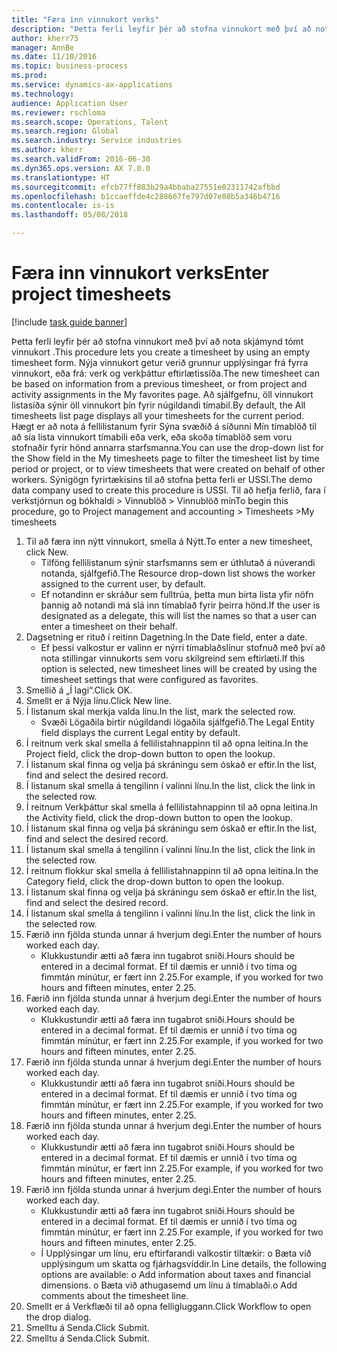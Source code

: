 ```yaml
--- 
title: "Færa inn vinnukort verks"
description: "Þetta ferli leyfir þér að stofna vinnukort með því að nota skjámynd tómt vinnukort ."
author: kherr75
manager: AnnBe
ms.date: 11/10/2016
ms.topic: business-process
ms.prod: 
ms.service: dynamics-ax-applications
ms.technology: 
audience: Application User
ms.reviewer: rschloma
ms.search.scope: Operations, Talent
ms.search.region: Global
ms.search.industry: Service industries
ms.author: kherr
ms.search.validFrom: 2016-06-30
ms.dyn365.ops.version: AX 7.0.0
ms.translationtype: HT
ms.sourcegitcommit: efcb77ff883b29a4bbaba27551e02311742afbbd
ms.openlocfilehash: b1ccaeffde4c288667fe797d07e08b5a346b4716
ms.contentlocale: is-is
ms.lasthandoff: 05/08/2018

---
```

# <a name="enter-project-timesheets"></a><span data-ttu-id="eebb2-103">Færa inn vinnukort verks</span><span class="sxs-lookup"><span data-stu-id="eebb2-103">Enter project timesheets</span></span>

[!include [task guide banner](../../includes/task-guide-banner.md)]

<span data-ttu-id="eebb2-104">Þetta ferli leyfir þér að stofna vinnukort með því að nota skjámynd tómt vinnukort .</span><span class="sxs-lookup"><span data-stu-id="eebb2-104">This procedure lets you create a timesheet by using an empty timesheet form.</span></span> <span data-ttu-id="eebb2-105">Nýja vinnukort getur verið grunnur upplýsingar frá fyrra vinnukort, eða frá: verk og verkþáttur eftirlætissíða.</span><span class="sxs-lookup"><span data-stu-id="eebb2-105">The new timesheet can be based on information from a previous timesheet, or from project and activity assignments in the My favorites page.</span></span> <span data-ttu-id="eebb2-106">Að sjálfgefnu, öll vinnukort listasíða sýnir öll vinnukort þín fyrir núgildandi tímabil.</span><span class="sxs-lookup"><span data-stu-id="eebb2-106">By default, the All timesheets list page displays all your timesheets for the current period.</span></span> <span data-ttu-id="eebb2-107">Hægt er að nota á fellilistanum fyrir Sýna svæðið á síðunni Mín tímablöð til að sía lista vinnukort tímabili eða verk, eða skoða tímablöð sem voru stofnaðir fyrir hönd annarra starfsmanna.</span><span class="sxs-lookup"><span data-stu-id="eebb2-107">You can use the drop-down list for the Show field in the My timesheets page to filter the timesheet list by time period or project, or to view timesheets that were created on behalf of other workers.</span></span> <span data-ttu-id="eebb2-108">Sýnigögn fyrirtækisins til að stofna þetta ferli er USSI.</span><span class="sxs-lookup"><span data-stu-id="eebb2-108">The demo data company used to create this procedure is USSI.</span></span> <span data-ttu-id="eebb2-109">Til að hefja ferlið, fara í verkstjórnun og bókhaldi > Vinnublöð > Vinnublöð mín</span><span class="sxs-lookup"><span data-stu-id="eebb2-109">To begin this procedure, go to Project management and accounting > Timesheets >My timesheets</span></span>

1. <span data-ttu-id="eebb2-110">Til að færa inn nýtt vinnukort, smella á Nýtt.</span><span class="sxs-lookup"><span data-stu-id="eebb2-110">To enter a new timesheet, click New.</span></span>
    * <span data-ttu-id="eebb2-111">Tilföng fellilistanum sýnir starfsmanns sem er úthlutað á núverandi notanda, sjálfgefið.</span><span class="sxs-lookup"><span data-stu-id="eebb2-111">The Resource drop-down list shows the worker assigned to the current user, by default.</span></span>  
    * <span data-ttu-id="eebb2-112">Ef notandinn er skráður sem fulltrúa, þetta mun birta lista yfir nöfn þannig að notandi má slá inn tímablað fyrir þeirra hönd.</span><span class="sxs-lookup"><span data-stu-id="eebb2-112">If the user is designated as a delegate, this will list the names so that a user can enter a timesheet on their behalf.</span></span>  
2. <span data-ttu-id="eebb2-113">Dagsetning er rituð í reitinn Dagetning.</span><span class="sxs-lookup"><span data-stu-id="eebb2-113">In the Date field, enter a date.</span></span>
    * <span data-ttu-id="eebb2-114">Ef þessi valkostur er valinn er nýrri tímablaðslínur stofnuð með því að nota stillingar vinnukorts sem voru skilgreind sem eftirlæti.</span><span class="sxs-lookup"><span data-stu-id="eebb2-114">If this option is selected, new timesheet lines will be created by using the timesheet settings that were configured as favorites.</span></span>  
3. <span data-ttu-id="eebb2-115">Smellið á „Í lagi“.</span><span class="sxs-lookup"><span data-stu-id="eebb2-115">Click OK.</span></span>
4. <span data-ttu-id="eebb2-116">Smellt er á Nýja línu.</span><span class="sxs-lookup"><span data-stu-id="eebb2-116">Click New line.</span></span>
5. <span data-ttu-id="eebb2-117">Í listanum skal merkja valda línu.</span><span class="sxs-lookup"><span data-stu-id="eebb2-117">In the list, mark the selected row.</span></span>
    * <span data-ttu-id="eebb2-118">Svæði Lögaðila birtir núgildandi lögaðila sjálfgefið.</span><span class="sxs-lookup"><span data-stu-id="eebb2-118">The Legal Entity field displays the current Legal entity by default.</span></span>   
6. <span data-ttu-id="eebb2-119">Í reitnum verk skal smella á fellilistahnappinn til að opna leitina.</span><span class="sxs-lookup"><span data-stu-id="eebb2-119">In the Project field, click the drop-down button to open the lookup.</span></span>
7. <span data-ttu-id="eebb2-120">Í listanum skal finna og velja þá skráningu sem óskað er eftir.</span><span class="sxs-lookup"><span data-stu-id="eebb2-120">In the list, find and select the desired record.</span></span>
8. <span data-ttu-id="eebb2-121">Í listanum skal smella á tengilinn í valinni línu.</span><span class="sxs-lookup"><span data-stu-id="eebb2-121">In the list, click the link in the selected row.</span></span>
9. <span data-ttu-id="eebb2-122">Í reitnum Verkþáttur skal smella á fellilistahnappinn til að opna leitina.</span><span class="sxs-lookup"><span data-stu-id="eebb2-122">In the Activity field, click the drop-down button to open the lookup.</span></span>
10. <span data-ttu-id="eebb2-123">Í listanum skal finna og velja þá skráningu sem óskað er eftir.</span><span class="sxs-lookup"><span data-stu-id="eebb2-123">In the list, find and select the desired record.</span></span>
11. <span data-ttu-id="eebb2-124">Í listanum skal smella á tengilinn í valinni línu.</span><span class="sxs-lookup"><span data-stu-id="eebb2-124">In the list, click the link in the selected row.</span></span>
12. <span data-ttu-id="eebb2-125">Í reitnum flokkur skal smella á fellilistahnappinn til að opna leitina.</span><span class="sxs-lookup"><span data-stu-id="eebb2-125">In the Category field, click the drop-down button to open the lookup.</span></span>
13. <span data-ttu-id="eebb2-126">Í listanum skal finna og velja þá skráningu sem óskað er eftir.</span><span class="sxs-lookup"><span data-stu-id="eebb2-126">In the list, find and select the desired record.</span></span>
14. <span data-ttu-id="eebb2-127">Í listanum skal smella á tengilinn í valinni línu.</span><span class="sxs-lookup"><span data-stu-id="eebb2-127">In the list, click the link in the selected row.</span></span>
15. <span data-ttu-id="eebb2-128">Færið inn fjölda stunda unnar á hverjum degi.</span><span class="sxs-lookup"><span data-stu-id="eebb2-128">Enter the number of hours worked each day.</span></span>
    * <span data-ttu-id="eebb2-129">Klukkustundir ætti að færa inn tugabrot sniði.</span><span class="sxs-lookup"><span data-stu-id="eebb2-129">Hours should be entered in a decimal format.</span></span>  <span data-ttu-id="eebb2-130">Ef til dæmis er unnið í tvo tíma og fimmtán mínútur, er fært inn 2.25.</span><span class="sxs-lookup"><span data-stu-id="eebb2-130">For example, if you worked for two hours and fifteen minutes, enter 2.25.</span></span>   
16. <span data-ttu-id="eebb2-131">Færið inn fjölda stunda unnar á hverjum degi.</span><span class="sxs-lookup"><span data-stu-id="eebb2-131">Enter the number of hours worked each day.</span></span>
    * <span data-ttu-id="eebb2-132">Klukkustundir ætti að færa inn tugabrot sniði.</span><span class="sxs-lookup"><span data-stu-id="eebb2-132">Hours should be entered in a decimal format.</span></span>  <span data-ttu-id="eebb2-133">Ef til dæmis er unnið í tvo tíma og fimmtán mínútur, er fært inn 2.25.</span><span class="sxs-lookup"><span data-stu-id="eebb2-133">For example, if you worked for two hours and fifteen minutes, enter 2.25.</span></span>   
17. <span data-ttu-id="eebb2-134">Færið inn fjölda stunda unnar á hverjum degi.</span><span class="sxs-lookup"><span data-stu-id="eebb2-134">Enter the number of hours worked each day.</span></span>
    * <span data-ttu-id="eebb2-135">Klukkustundir ætti að færa inn tugabrot sniði.</span><span class="sxs-lookup"><span data-stu-id="eebb2-135">Hours should be entered in a decimal format.</span></span>  <span data-ttu-id="eebb2-136">Ef til dæmis er unnið í tvo tíma og fimmtán mínútur, er fært inn 2.25.</span><span class="sxs-lookup"><span data-stu-id="eebb2-136">For example, if you worked for two hours and fifteen minutes, enter 2.25.</span></span>   
18. <span data-ttu-id="eebb2-137">Færið inn fjölda stunda unnar á hverjum degi.</span><span class="sxs-lookup"><span data-stu-id="eebb2-137">Enter the number of hours worked each day.</span></span>
    * <span data-ttu-id="eebb2-138">Klukkustundir ætti að færa inn tugabrot sniði.</span><span class="sxs-lookup"><span data-stu-id="eebb2-138">Hours should be entered in a decimal format.</span></span>  <span data-ttu-id="eebb2-139">Ef til dæmis er unnið í tvo tíma og fimmtán mínútur, er fært inn 2.25.</span><span class="sxs-lookup"><span data-stu-id="eebb2-139">For example, if you worked for two hours and fifteen minutes, enter 2.25.</span></span>   
19. <span data-ttu-id="eebb2-140">Færið inn fjölda stunda unnar á hverjum degi.</span><span class="sxs-lookup"><span data-stu-id="eebb2-140">Enter the number of hours worked each day.</span></span>
    * <span data-ttu-id="eebb2-141">Klukkustundir ætti að færa inn tugabrot sniði.</span><span class="sxs-lookup"><span data-stu-id="eebb2-141">Hours should be entered in a decimal format.</span></span>  <span data-ttu-id="eebb2-142">Ef til dæmis er unnið í tvo tíma og fimmtán mínútur, er fært inn 2.25.</span><span class="sxs-lookup"><span data-stu-id="eebb2-142">For example, if you worked for two hours and fifteen minutes, enter 2.25.</span></span>   
    * <span data-ttu-id="eebb2-143">Í Upplýsingar um línu, eru eftirfarandi valkostir tiltækir:  o   Bæta við upplýsingum um skatta og fjárhagsvíddir.</span><span class="sxs-lookup"><span data-stu-id="eebb2-143">In Line details, the following options are available:  o  Add information about taxes and financial dimensions.</span></span>  <span data-ttu-id="eebb2-144">o    Bæta við athugasemd um línu á tímablaði.</span><span class="sxs-lookup"><span data-stu-id="eebb2-144">o    Add comments about the timesheet line.</span></span>  
20. <span data-ttu-id="eebb2-145">Smellt er á Verkflæði til að opna felligluggann.</span><span class="sxs-lookup"><span data-stu-id="eebb2-145">Click Workflow to open the drop dialog.</span></span>
21. <span data-ttu-id="eebb2-146">Smelltu á Senda.</span><span class="sxs-lookup"><span data-stu-id="eebb2-146">Click Submit.</span></span>
22. <span data-ttu-id="eebb2-147">Smelltu á Senda.</span><span class="sxs-lookup"><span data-stu-id="eebb2-147">Click Submit.</span></span>



